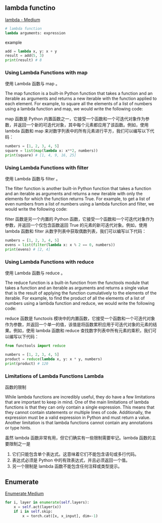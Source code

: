 ## lambda functino

[lambda - Medium](https://martinxpn.medium.com/lambda-functions-in-python-a-comprehensive-guide-to-understanding-and-using-anonymous-functions-fedcb98c999f)

```python
# lambda function
lambda arguments: expression
```

example

```python
add = lambda x, y: x + y
result = add(5, 3)
print(result) # 8
```

### Using Lambda Functions with map

使用 Lambda 函数与 map 。

The map function is a built-in Python function that takes a function and an iterable as arguments and returns a new iterable with the function applied to each element. For example, to square all the elements of a list of numbers using a lambda function and map, we would write the following code:

map 函数是 Python 内置函数之一，它接受一个函数和一个可迭代对象作为参数，并返回一个新的可迭代对象，其中每个元素都应用了该函数。例如，使用 lambda 函数和 map 来对数字列表中的所有元素进行平方，我们可以编写以下代码：

```python
numbers = [1, 2, 3, 4, 5]
square = list(map(lambda x: x**2, numbers))
print(square) # [1, 4, 9, 16, 25]
```

### Using Lambda Functions with filter

使用 Lambda 函数与 filter 。

The filter function is another built-in Python function that takes a function and an iterable as arguments and returns a new iterable with only the elements for which the function returns True. For example, to get a list of even numbers from a list of numbers using a lambda function and filter, we would write the following code:

filter 函数是另一个内置的 Python 函数，它接受一个函数和一个可迭代对象作为参数，并返回一个仅包含函数返回 True 的元素的新可迭代对象。例如，使用 lambda 函数和 filter 从数字列表中获取偶数列表，我们可以编写以下代码：

```python
numbers = [1, 2, 3, 4, 5]
evens = list(filter(lambda x: x % 2 == 0, numbers))
print(evens) # [2, 4]
```

### Using Lambda Functions with reduce

使用 Lambda 函数与 reduce 。

The reduce function is a built-in function from the functools module that takes a function and an iterable as arguments and returns a single value that is the result of applying the function cumulatively to the elements of the iterable. For example, to find the product of all the elements of a list of numbers using a lambda function and reduce, we would write the following code:

reduce 函数是 functools 模块中的内置函数，它接受一个函数和一个可迭代对象作为参数，并返回一个单一的值，该值是将函数累积应用于可迭代对象的元素的结果。例如，使用 lambda 函数和 reduce 查找数字列表中所有元素的乘积，我们可以编写以下代码：

```python
from functools import reduce

numbers = [1, 2, 3, 4, 5]
product = reduce(lambda x, y: x * y, numbers)
print(product) # 120
```

### Limitations of Lambda Functions Lambda

函数的限制

While lambda functions are incredibly useful, they do have a few limitations that are important to keep in mind. One of the main limitations of lambda functions is that they can only contain a single expression. This means that they cannot contain statements or multiple lines of code. Additionally, the expression must be a valid expression in Python and must return a value. Another limitation is that lambda functions cannot contain any annotations or type hints.

虽然 lambda 函数非常有用，但它们确实有一些限制需要牢记。lambda 函数的主要限制之一是
1. 它们只能包含单个表达式。这意味着它们不能包含语句或多行代码。
2. 表达式必须是 Python 中的有效表达式，并且必须返回一个值。
3. 另一个限制是 lambda 函数不能包含任何注释或类型提示。



## Enumerate

[Enumerate Medium](https://medium.com/towards-data-science/python-enumerate-built-in-function-acccf988d096)

```python
for i, layer in enumerate(self.layers):
    x = self.act(layer(x))
    if i in self.skip:
        x = torch.cat([x, x_input], dim=-1)
```
